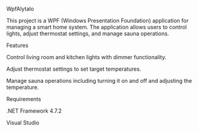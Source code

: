 WpfAlytalo

This project is a WPF (Windows Presentation Foundation) application for managing a smart home system. The application allows users to control lights, adjust thermostat settings, and manage sauna operations.

Features

Control living room and kitchen lights with dimmer functionality.

Adjust thermostat settings to set target temperatures.

Manage sauna operations including turning it on and off and adjusting the temperature.

Requirements

.NET Framework 4.7.2

Visual Studio

